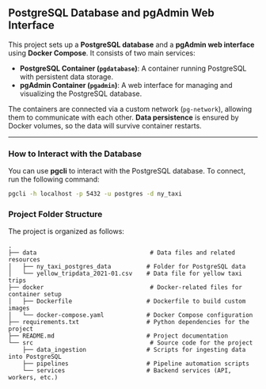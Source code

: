 ## PostgreSQL Database and pgAdmin Web Interface

This project sets up a **PostgreSQL database** and a **pgAdmin web interface** using **Docker Compose**. It consists of two main services:

- **PostgreSQL Container (`pgdatabase`)**: A container running PostgreSQL with persistent data storage.
- **pgAdmin Container (`pgadmin`)**: A web interface for managing and visualizing the PostgreSQL database.

The containers are connected via a custom network (`pg-network`), allowing them to communicate with each other. **Data persistence** is ensured by Docker volumes, so the data will survive container restarts.

---

### How to Interact with the Database

You can use **pgcli** to interact with the PostgreSQL database. To connect, run the following command:

```bash
pgcli -h localhost -p 5432 -u postgres -d ny_taxi
```

### Project Folder Structure

The project is organized as follows:

```plaintext
.
├── data                                # Data files and related resources
│   ├── ny_taxi_postgres_data          # Folder for PostgreSQL data
│   └── yellow_tripdata_2021-01.csv    # Data file for yellow taxi trips
├── docker                              # Docker-related files for container setup
│   ├── Dockerfile                     # Dockerfile to build custom images
│   └── docker-compose.yaml            # Docker Compose configuration
├── requirements.txt                   # Python dependencies for the project
├── README.md                          # Project documentation
└── src                                 # Source code for the project
    ├── data_ingestion                 # Scripts for ingesting data into PostgreSQL
    ├── pipelines                      # Pipeline automation scripts
    └── services                       # Backend services (API, workers, etc.)
